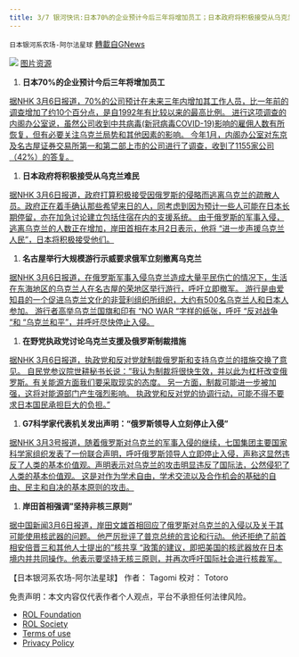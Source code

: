 ```yaml
---
title: 3/7 银河快讯:日本70%的企业预计今后三年将增加员工；日本政府将积极接受从乌克兰难民
---
```

`日本银河系农场-阿尔法星球` [轉載自GNews](https://gnews.org/zh-hans/2116819/)

![](https://assets.gnews.org/wp-content/uploads/2022/03/20220304-00000080-jnn-000-1-thumb.jpeg)
[图片资源](https://news.yahoo.co.jp/articles/66249f355137673f42577b152fc953882461d5a6)

1. **日本70%的企业预计今后三年将增加员工**


[据NHK 3月6日报道，70%的公司预计在未来三年内增加其工作人员，比一年前的调查增加了约10个百分点，是自1992年有比较以来的最高比例。 进行这项调查的内阁办公室说，虽然公司收到中共病毒(新冠病毒COVID-19)影响的雇佣人数有所恢复，但有必要关注乌克兰局势和其他因素的影响。 今年1月，内阁办公室对东京及名古屋证券交易所第一和第二部上市的公司进行了调查，收到了1155家公司（42%）的答复。](https://www3.nhk.or.jp/news/html/20220306/k10013516731000.html?utm_int=news-business_contents_news-main_002)

1. **日本政府将积极接受从乌克兰难民**


[据NHK 3月6日报道，政府打算积极接受因俄罗斯的侵略而逃离乌克兰的疏散人员。政府正在着手确认那些希望来日的人，同考虑到因为预计一些人可能在日本长期停留，亦在加急讨论建立包括住宿在内的支援系统。 由于俄罗斯的军事入侵，逃离乌克兰的人数正在增加，岸田首相在本月2日表示，他将 “进一步声援乌克兰人民”，日本将积极接受他们。](https://www3.nhk.or.jp/news/html/20220306/k10013516331000.html?utm_int=news-politics_contents_list-items_002)

1. **名古屋举行大规模游行示威要求俄军立刻撤离乌克兰**


[据NHK 3月6日报道，在俄罗斯军事入侵乌克兰造成大量平民伤亡的情况下，生活在东海地区的乌克兰人在名古屋的荣地区举行游行，呼吁立即撤军。 游行是由爱知县的一个促进乌克兰文化的非营利组织所组织，大约有500名乌克兰人和日本人参加。 游行者高举乌克兰国旗和印有 “NO WAR “字样的纸张，呼吁 “反对战争 “和 “乌克兰和平”，并呼吁尽快停止入侵。](https://www3.nhk.or.jp/news/html/20220306/k10013517291000.html?utm_int=news-social_contents_list-items_012)

1. **在野党执政党讨论乌克兰支援及俄罗斯制裁措施**


[据NHK 3月6日报道，执政党和反对党就制裁俄罗斯和支持乌克兰的措施交换了意见。 自民党参议院世耕秘书长说：”我认为制裁将很快生效，并以此为杠杆改变俄罗斯。有关能源方面我们要采取现实的态度。 另一方面，制裁可能进一步被加强，这将对能源部门产生强烈影响。 执政党和反对党的协调行动，可能不得不要求日本国民承担巨大的负担。”](https://news.yahoo.co.jp/articles/8c20581db83e412844331a7bc2444bc3caff9892)

1. **G7科学家代表机关发出声明：“俄罗斯领导人立刻停止入侵”**


[据NHK 3月3号报道，随着俄罗斯对乌克兰的军事入侵的继续，七国集团主要国家科学家组织发表了一份联合声明，呼吁俄罗斯领导人立即停止入侵，声称这显然违反了人类的基本价值观。声明表示对乌克兰的攻击明显违反了国际法，公然侵犯了人类的基本价值观。 这是对作为学术自由，学术交流以及合作机会的基础的自由、民主和自决的基本原则的攻击。](https://www3.nhk.or.jp/news/html/20220303/k10013511481000.html?utm_int=news-culture_contents_list-items_010)

1. **岸田首相强调”坚持非核三原则”**


[据中国新闻3月6日报道，岸田文雄首相回应了俄罗斯对乌克兰的入侵以及关于其可能使用核武器的问题。 他严厉批评了普京总统的言论和行动。 他还拒绝了前首相安倍晋三和其他人士提出的”核共享 “政策的建议，即把美国的核武器放在日本境内并共同操作。他表示要坚持无核三原则，并再次呼吁国际社会进行核裁军。](https://news.yahoo.co.jp/articles/9ca54fe00f051920d37ad14542b6e92f0f2a57d5)

【日本银河系农场-阿尔法星球】
作者： Tagomi
校对： Totoro

 

免责声明：本文内容仅代表作者个人观点，平台不承担任何法律风险。

- [ROL Foundation](https://rolfoundation.org/)
- [ROL Society](https://rolsociety.org/)
- [Terms of use](https://gnews.org/terms-of-use-3/)
- [Privacy Policy](https://gnews.org/privacy-policy/)
